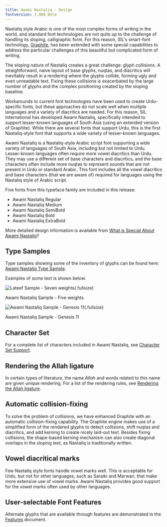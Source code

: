 ```yaml
---
title: Awami Nastaliq - Design
fontversion: 3.000 Beta
---
```


Nastaliq style Arabic is one of the most complex forms of writing in the world, and standard font technologies are not quite up to the challenge of handling its sloping, calligraphic form. For this reason, SIL's smart-font technology, [Graphite](http://graphite.sil.org), has been extended with some special capabilities to address the particular challenges of this beautiful but complicated form of writing.

The sloping nature of Nastaliq creates a great challenge: glyph collisions. A straightforward, naive layout of base glyphs, nuqtas, and diacritics will inevitably result in a rendering where the glyphs collide, forming ugly and even unreadable text. Fixing these collisions is exacerbated by the large number of glyphs and the complex positioning created by the sloping baseline.

Workarounds to current font technologies have been used to create Urdu-specific fonts, but these approaches do not scale well when multiple languages and a variety of diacritics are needed. For this reason, SIL International has developed Awami Nastaliq, specifically intended to support lesser-known languages of South Asia (using an extended version of Graphite). While there are several fonts that support Urdu, this is the first Nastaliq-style font that supports a wide variety of lesser-known languages. 

Awami Nastaliq is a Nastaliq-style Arabic script font supporting a wide variety of languages of South Asia, including but not limited to Urdu. Lesser-known languages often require more vowel diacritics than Urdu. They may use a different set of base characters and diacritics, and the base characters often include more nuqtas to represent sounds that are not present in Urdu or standard Arabic. This font includes all the vowel diacritics and base characters (that we are aware of) required for languages using the Nastaliq style of Arabic script.

Five fonts from this typeface family are included in this release:
      
- Awami Nastaliq Regular
- Awami Nastaliq Medium
- Awami Nastaliq SemiBold
- Awami Nastaliq Bold
- Awami Nastaliq ExtraBold

More detailed design information is available from [What is Special About Awami Nastaliq](http://software.sil.org/awami/what-is-special/)? 

## Type Samples

Type samples showing some of the inventory of glyphs can be found here: 
[Awami Nastaliq Type Sample](sample.md).

Examples of some text is shown below. 

![Lateef Sample - Seven weights](assets/images/AwamiWeights.png){.fullsize}
<!-- PRODUCT SITE IMAGE SRC https://software.sil.org/lateef/wp-content/uploads/sites/30/2022/06/AwamiWeights.png -->
<figcaption>Awami Nastaliq Sample - Five weights</figcaption>


![Awami Nastaliq Sample - Genesis 11](assets/images/AwamiUrduGen11.png){.fullsize}
<!-- PRODUCT SITE IMAGE SRC https://software.sil.org/awami/wp-content/uploads/sites/33/2021/01/AwamiUrduGen11.png -->
<figcaption>Awami Nastaliq Sample - Genesis 11</figcaption>

## Character Set

For a complete list of characters included in Awami Nastaliq, see [Character Set Support](charset.md).

## Rendering the Allah ligature

In certain types of literature, the name *Allah* and words related to this name are given unique rendering. For a list of the rendering rules, see [Rendering the Allah ligature](allah.md).

## Automatic collision-fixing

To solve the problem of collisions, we have enhanced Graphite with an automatic collision-fixing capability. The Graphite engine makes use of a simplified form of the rendered glyphs to detect collisions, shift nuqtas and diacritics, and add kerning to create nicely laid-out text. Besides fixing collisions, the shape-based kerning mechanism can also create diagonal overlaps in the sloping text, as Nastaliq is traditionally written. 

## Vowel diacritical marks

Few Nastaliq style fonts handle vowel marks well. This is acceptable for Urdu, but not for other languages, such as Saraiki and Marwari, that make more extensive use of vowel marks. Awami Nastaliq provides good support for the vowel marks often used by other languages.

## User-selectable Font Features

Alternate glyphs that are available through features are demonstrated in the [Features](features.md) document. 
